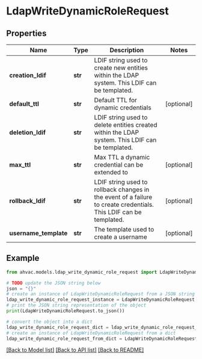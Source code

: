 # LdapWriteDynamicRoleRequest


## Properties

Name | Type | Description | Notes
------------ | ------------- | ------------- | -------------
**creation_ldif** | **str** | LDIF string used to create new entities within the LDAP system. This LDIF can be templated. | 
**default_ttl** | **str** | Default TTL for dynamic credentials | [optional] 
**deletion_ldif** | **str** | LDIF string used to delete entities created within the LDAP system. This LDIF can be templated. | 
**max_ttl** | **str** | Max TTL a dynamic credential can be extended to | [optional] 
**rollback_ldif** | **str** | LDIF string used to rollback changes in the event of a failure to create credentials. This LDIF can be templated. | [optional] 
**username_template** | **str** | The template used to create a username | [optional] 

## Example

```python
from ahvac.models.ldap_write_dynamic_role_request import LdapWriteDynamicRoleRequest

# TODO update the JSON string below
json = "{}"
# create an instance of LdapWriteDynamicRoleRequest from a JSON string
ldap_write_dynamic_role_request_instance = LdapWriteDynamicRoleRequest.from_json(json)
# print the JSON string representation of the object
print(LdapWriteDynamicRoleRequest.to_json())

# convert the object into a dict
ldap_write_dynamic_role_request_dict = ldap_write_dynamic_role_request_instance.to_dict()
# create an instance of LdapWriteDynamicRoleRequest from a dict
ldap_write_dynamic_role_request_from_dict = LdapWriteDynamicRoleRequest.from_dict(ldap_write_dynamic_role_request_dict)
```
[[Back to Model list]](../README.md#documentation-for-models) [[Back to API list]](../README.md#documentation-for-api-endpoints) [[Back to README]](../README.md)


